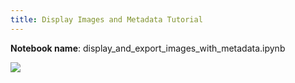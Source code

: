 ```yaml
---
title: Display Images and Metadata Tutorial
---
```


**Notebook name**: display_and_export_images_with_metadata.ipynb

<img src='/images/comingsoon.png' />